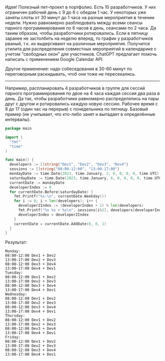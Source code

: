 Идея! Полезный пет-проект в портфолио. Есть 10 разработчиков. У них ограничен рабочий день с 9 до 6 с обедом 1 час. У некоторых уже заняты слоты от 30 минут до 1 часа на разные мероприятия в течении недели. Нужно равномерно разблюдовать между всеми сеансы парного программирования по 6 часов в день, сеансами по 2 часа. Да таким образом, чтобы разработчики ротировались. Если в пятницу заранее не застолбить на неделю вперед, то график у разработчиков рваный, т.к. их выдергивают на различные мероприятия. Получится утилита для распределения совместных мероприятий в календарике с учетом "свободных окон" для участников. ChatGPT предлагает помочь написать с применением Google Calendar API.

Другое применение: надо собеседования в 30-60 минут по переговорным раскидывать, чтоб они тоже не пересекались.

---

Например, распланировать 4 разработчиков в группе для сессий парного программирования по двое на 4 часа каждая сессия два раза в день. Да так, чтобы разработчики равномерно распределялись на пары друг с другом и ротировались каждую новую сессию. Рабочее время с 8 до 17 (один час на перерыв) с понедельника по пятницу. Базовый пример (не учитывает, что кто-либо занят и выпадает в определённые интервалы).

```go
package main

import (
  "fmt"
  "time"
)

func main() {
  developers := []string{"Dev1", "Dev2", "Dev3", "Dev4"}
  sessions := []string{"08:00-12:00", "13:00-17:00"}
  mondayDate := time.Date(2023, time.January, 2, 0, 0, 0, 0, time.UTC)
  saturdayDate := time.Date(2023, time.January, 6, 0, 0, 0, 0, time.UTC).AddDate(0, 0, 1)
  currentDate := mondayDate
  developerIndex := 0
  for currentDate.Before(saturdayDate) {
    fmt.Printf("%s:\n", currentDate.Weekday())
    for i := 0; i < len(developers); i++ {
      developer2Index := (developerIndex + 1) % len(developers)
      fmt.Printf("%s %s + %s\n", sessions[i%2], developers[developerIndex], developers[developer2Index])
      developerIndex = developer2Index
    }
    currentDate = currentDate.AddDate(0, 0, 1)
  }
}
```

Результат:

```
Monday:
08:00-12:00 Dev1 + Dev2
13:00-17:00 Dev2 + Dev3
08:00-12:00 Dev3 + Dev4
13:00-17:00 Dev4 + Dev1
Tuesday:
08:00-12:00 Dev1 + Dev2
13:00-17:00 Dev2 + Dev3
08:00-12:00 Dev3 + Dev4
13:00-17:00 Dev4 + Dev1
Wednesday:
08:00-12:00 Dev1 + Dev2
13:00-17:00 Dev2 + Dev3
08:00-12:00 Dev3 + Dev4
13:00-17:00 Dev4 + Dev1
Thursday:
08:00-12:00 Dev1 + Dev2
13:00-17:00 Dev2 + Dev3
08:00-12:00 Dev3 + Dev4
13:00-17:00 Dev4 + Dev1
Friday:
08:00-12:00 Dev1 + Dev2
13:00-17:00 Dev2 + Dev3
08:00-12:00 Dev3 + Dev4
13:00-17:00 Dev4 + Dev1
```
